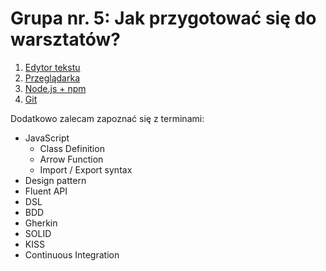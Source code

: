 # Grupa nr. 5: Jak przygotować się do warsztatów?

1. [Edytor tekstu](/workshop-setup/partials/edytor-tekstu.html)
2. [Przeglądarka](/workshop-setup/partials/przegladarka.html)
3. [Node.js + npm](/workshop-setup/partials/node+npm.html)
4. [Git](/workshop-setup/partials/git.html)

Dodatkowo zalecam zapoznać się z terminami:

* JavaScript
    + Class Definition
    + Arrow Function
    + Import / Export syntax
* Design pattern
* Fluent API
* DSL
* BDD
* Gherkin
* SOLID
* KISS
* Continuous Integration

